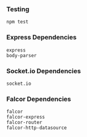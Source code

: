 ### Testing
```
npm test
```

### Express Dependencies
```
express
body-parser
```

### Socket.io Dependencies
```
socket.io
```

### Falcor Dependencies
```
falcor
falcor-express
falcor-router
falcor-http-datasource
```